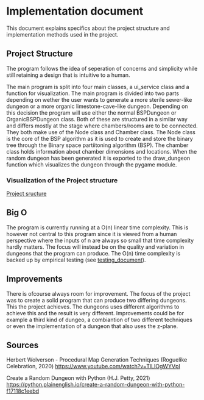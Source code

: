 # Implementation document

This document explains specifics about the project structure and implementation methods used in the project.
 
## Project Structure

The program follows the idea of seperation of concerns and simplicity while still retaining a design that is intuitive to a human. 

The main program is split into four main classes, a ui_service class and a function for visualization. The main  program is divided into two parts depending on wether the user wants to generate a more sterile sewer-like dungeon or a more organic limestone-cave-like dungeon. Depending on this decision the program will use either the normal BSPDungeon or OrganicBSPDungeon class. Both of these are structured in a similar way and differs mostly at the stage where chambers/rooms are to be connected. They both make use of the Node class and Chamber class. The Node class is the core of the BSP algorithm as it is used to create and store the binary tree through the Binary space partiitoning algorithm (BSP). The chamber class holds information about chamber dimensions and locations. When the random dungeon has been generated it is exported to the draw_dungeon function which visualizes the dungeon through the pygame module.

### Visualization of the Project structure

[Project sructure](./pictures/project_structure.png)


## Big O

The program is currently running at a O(n) linear time complexity. This is however not central to this program since it is viewed from a human perspective where the inputs of n are always so small that time complexity hardly matters. The focus will instead be on the quality and variation in dungeons that the program can produce. The O(n) time complexity is backed up by empirical testing (see [testing_document](./testing_document.md)).


## Improvements

There is ofcourse always room for improvement. The focus of the project was to create a solid program that can produce two differing dungeons. This the project achieves. The dungeons uses different algorithms to achieve this and the result is very different. Improvements could be for example a third kind of dungeo, a combiantion of two different techniques or even the implementation of a dungeon that also uses the z-plane. 


## Sources

Herbert Wolverson - Procedural Map Generation Techniques (Roguelike Celebration, 2020)
https://www.youtube.com/watch?v=TlLIOgWYVpI

Create a Random Dungeon with Python (H.J. Petty, 2021)
https://python.plainenglish.io/create-a-random-dungeon-with-python-f17118c1eebd
